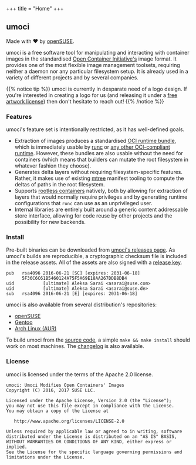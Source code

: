 +++
title = "Home"
+++

## umoci ##

Made with &#10084; by [openSUSE][openSUSE].

umoci is a free software tool for manipulating and interacting with container
images in the standardised [Open Container Initiative's][oci] image format. It
provides one of the most flexible image management toolsets, requiring neither
a daemon nor any particular filesystem setup. It is already used in a variety
of different projects and by several companies.

{{% notice tip %}}
umoci is currently in desparate need of a logo design. If you're interested in
creating a logo for us (and releasing it under a <a
href="https://creativecommons.org/">free artwork license</a>) then don't
hesitate to reach out!
{{% /notice %}}

[openSUSE]: https://opensuse.org/
[oci]: https://www.opencontainers.org/
[creative-commons]: https://creativecommons.org/

### Features ###

umoci's feature set is intentionally restricted, as it has well-defined goals.

* Extraction of images produces a standardised [OCI runtime
  bundle][oci-runtime], which is immediately usable by [runc][runc] or [any
  other OCI-compliant runtime][oci-runtimes]. However, these bundles are also
  usable without the need for containers (which means that builders can mutate
  the root filesystem in whatever fashion they choose).
* Generates delta layers without requiring filesystem-specific features.
  Rather, it makes use of existing [mtree][mtree(8)] manifest tooling to
  compute the deltas of paths in the root filesystem.
* Supports [rootless containers][rootless] natively, both by allowing for
  extraction of layers that would normally require privileges and by generating
  runtime configurations that `runc` can use as an unprivileged user.
* Internal libraries are entirely built around a generic content addressable
  store interface, allowing for code reuse by other projects and the
  possibility for new backends.

[mtree(8)]: https://www.freebsd.org/cgi/man.cgi?mtree(8)
[oci-runtime]: https://github.com/opencontainers/runtime-spec
[runc]: https://github.com/opencontainers/runc
[oci-runtimes]: https://github.com/opencontainers/runtime-spec/blob/v1.0.0/implementations.md
[rootless]: https://rootlesscontaine.rs/

### Install ###

Pre-built binaries can be downloaded from [umoci's releases page][releases]. As
umoci's builds are reproducible, a cryptographic checksum file is included in
the release assets. All of the assets are also signed with a [release
key][umoci-keyring].

```text
pub   rsa4096 2016-06-21 [SC] [expires: 2031-06-18]
      5F36C6C61B5460124A75F5A69E18AA267DDB8DB4
uid           [ultimate] Aleksa Sarai <asarai@suse.com>
uid           [ultimate] Aleksa Sarai <asarai@suse.de>
sub   rsa4096 2016-06-21 [E] [expires: 2031-06-18]
```

umoci is also available from several distribution's repositories:

* [openSUSE](https://software.opensuse.org/package/umoci)
* [Gentoo](https://packages.gentoo.org/packages/app-emulation/umoci)
* [Arch Linux (AUR)](https://aur.archlinux.org/packages/umoci/)

To build umoci from the [source code][source], a simple `make && make install`
should work on most machines. The [changelog][changelog] is also available.

[releases]: https://github.com/openSUSE/umoci/releases
[umoci-keyring]: /umoci.keyring
[source]: https://github.com/openSUSE/umoci
[changelog]: /changelog

### License ###

umoci is licensed under the terms of the Apache 2.0 license.

```text
umoci: Umoci Modifies Open Containers' Images
Copyright (C) 2016, 2017 SUSE LLC.

Licensed under the Apache License, Version 2.0 (the "License");
you may not use this file except in compliance with the License.
You may obtain a copy of the License at

   http://www.apache.org/licenses/LICENSE-2.0

Unless required by applicable law or agreed to in writing, software
distributed under the License is distributed on an "AS IS" BASIS,
WITHOUT WARRANTIES OR CONDITIONS OF ANY KIND, either express or implied.
See the License for the specific language governing permissions and
limitations under the License.
```
